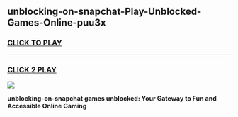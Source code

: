 
## unblocking-on-snapchat-Play-Unblocked-Games-Online-puu3x
<h3>
<a href="https://premium76.site?title=unblocking-on-snapchat&ref=25A">CLICK TO PLAY</a></h3>
<hr>

<h3>
<a href="https://premium76.site?title=unblocking-on-snapchat&ref=25A">CLICK 2 PLAY</a>
  
</h3>

<a href="https://premium76.site?title=unblocking-on-snapchat&ref=25A"><img src="https://clearcache.store/games.png"></a>


**unblocking-on-snapchat games unblocked: Your Gateway to Fun and Accessible Online Gaming**
